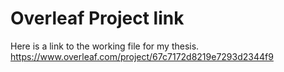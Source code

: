 # Overleaf Project link

Here is a link to the working file for my thesis.
https://www.overleaf.com/project/67c7172d8219e7293d2344f9